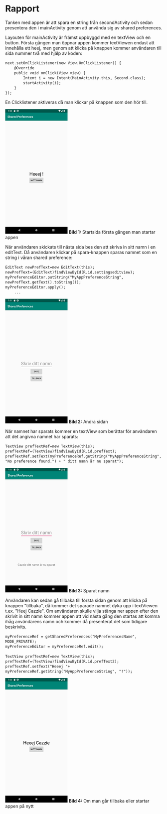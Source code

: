 
# Rapport

Tanken med appen är att spara en string från secondActivity och sedan presentera den i mainActivity genom att använda sig av shared preferences. 

Layouten för mainActivity är främst uppbyggd med en textView och en button. Första gången man öppnar appen kommer textViewen endast att innehålla ett heej, men genom att klicka på knappen kommer användaren till sida nummer två med hjälp av koden:
```
next.setOnClickListener(new View.OnClickListener() {
    @Override
    public void onClick(View view) {
        Intent i = new Intent(MainActivity.this, Second.class);
        startActivity(i);
    }
});
```
En Clicklistener aktiveras då man klickar på knappen som den hör till.

![](1.png) 
**Bild 1:** Startsida första gången man startar appen

När användaren skickats till nästa sida bes den att skriva in sitt namn i en editText. Då användaren klickar på spara-knappen sparas namnet som en string i våran shared preference:
```
EditText newPrefText=new EditText(this);
newPrefText=(EditText)findViewById(R.id.settingseditview);
myPreferenceEditor.putString("MyAppPreferenceString", newPrefText.getText().toString());
myPreferenceEditor.apply();
    ...
```

![](2.png)
**Bild 2:** Andra sidan

När namnet har sparats kommer en textView som berättar för användaren att det angivna namnet har sparats:
```
TextView prefTextRef=new TextView(this);
prefTextRef=(TextView)findViewById(R.id.prefText);
prefTextRef.setText(myPreferenceRef.getString("MyAppPreferenceString", "No preference found.") + " ditt namn är nu sparat");
```

![](3.png)
**Bild 3:** Sparat namn

Användaren kan sedan gå tillbaka till första sidan genom att klicka på knappen "tillbaka", då kommer det sparade namnet dyka upp i textViewen t.ex. "Heej Cazzie". Om användaren skulle vilja stänga ner appen efter den skrivit in sitt namn kommer appen att vid nästa gång den startas att komma ihåg användarens namn och kommer då presenterat det som tidigare beskrivits.
```
myPreferenceRef = getSharedPreferences("MyPreferencesName", MODE_PRIVATE);
myPreferenceEditor = myPreferenceRef.edit();

TextView prefTextRef=new TextView(this);
prefTextRef=(TextView)findViewById(R.id.prefText2);
prefTextRef.setText("Heeej "+ myPreferenceRef.getString("MyAppPreferenceString", "!"));
```

![](4.png)
**Bild 4:** Om man går tillbaka eller startar appen på nytt
